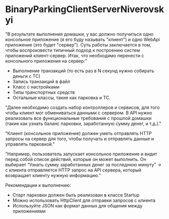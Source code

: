 # BinaryParkingClientServerNiverovskyi
<p>
"В результате выполнения домашки, у вас должно получиться одно консольное приложение (я его буду называть "клиент") и одно WebApi приложение (это будет "сервер"). Суть работы заключается в том, чтобы воспроизвести типичный подход к построению систем приложений клиент-cервер. Итак, что необходимо перенести с консольного приложения на сервер:"
</p>
<ul>
<li>Выполнение транзакций (то есть раз в N секунд нужно собирать деньги с ТС)</li>
<li>Запись транзакций в файл</li>
<li>Класс с настройками</li>
<li>Типы транспортных средств</li>
<li>Остальные классы, такие как парковка и ТС.</li>
</ul>
<p>
"Далее необходимо создать набор контроллеров и сервисов, для того чтобы клиент мог обмениваться данными с сервером.
В API нужно реализовать все функциональные требования с прошлой домашки (такие как узнать баланс парковки, заработанную сумму денег, и т.д.)."
</p>
<p>
"Клиент (консольное приложение) должен уметь отправлять HTTP запросы на сервер для того, чтобы получать и отправлять данные и управлять парковкой."
</p>
<p>
"Например, пользователь запускает консольное приложение и видит перед собой список действий, которые он может выполнить. Он выбирает “Узнать сумму заработанных денег за последнюю минуту” -> с клиента отправляется HTTP запрос на API сервера, который возвращает клиенту нужную информацию."
</p>
<p>Рекомендации к выполнению:</p>
<ul>
<li>Старт парковки должен быть реализован в классе Startup</li>
<li>Можно использовать HttpClient для отправки запросов с клиента</li>
<li>Используйте JSON как формат данных для общения между приложениями</li>
</ul>
